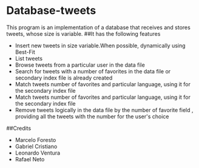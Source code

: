 # Database-tweets
This program is an implementation of a database that receives and stores tweets, whose size is variable.
##It has the following features

- Insert new tweets in size variable.When possible, dynamically using Best-Fit
- List tweets
- Browse tweets from a particular user in the data file
- Search for tweets with a number of favorites in the data file or secondary index file is already created
- Match tweets number of favorites and particular language, using it for the secondary index file
- Match tweets number of favorites and particular language, using it for the secondary index file 
- Remove tweets logically in the data file by the number of favorite field , providing all the tweets with the number for the user's choice

##Credits

- Marcelo Foresto
- Gabriel Cristiano
- Leonardo Ventura 
- Rafael Neto
